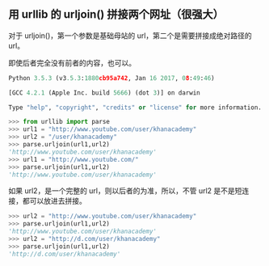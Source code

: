 ## 用 urllib 的 urljoin() 拼接两个网址（很强大）

对于 urljoin()，第一个参数是基础母站的 url，第二个是需要拼接成绝对路径的 url。

即使后者完全没有前者的内容，也可以。

```python
Python 3.5.3 (v3.5.3:1880cb95a742, Jan 16 2017, 08:49:46) 

[GCC 4.2.1 (Apple Inc. build 5666) (dot 3)] on darwin

Type "help", "copyright", "credits" or "license" for more information.

>>> from urllib import parse
>>> url1 = "http://www.youtube.com/user/khanacademy"
>>> url2 = "/user/khanacademy"
>>> parse.urljoin(url1,url2)
'http://www.youtube.com/user/khanacademy'
>>> url1 = "http://www.youtube.com/"
>>> parse.urljoin(url1,url2)
'http://www.youtube.com/user/khanacademy'
```

如果 url2，是一个完整的 url，则以后者的为准，所以，不管 url2 是不是短连接，都可以放进去拼接。

```python
>>> url2 = "http://www.youtube.com/user/khanacademy"
>>> parse.urljoin(url1,url2)
'http://www.youtube.com/user/khanacademy'
>>> url2 = "http://d.com/user/khanacademy"
>>> parse.urljoin(url1,url2)
'http://d.com/user/khanacademy'
```

 